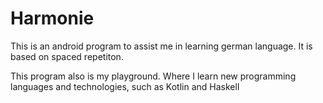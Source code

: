 # Harmonie

This is an android program to assist me in learning german language. It is based on spaced repetiton.

This program also is my playground. Where I learn new programming languages and technologies, such as Kotlin and Haskell
